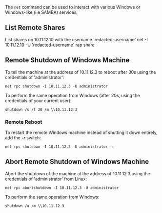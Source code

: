 
The `net` command can be used to interact with various Windows or Windows-like (i.e SAMBA) services.

## List Remote Shares

List shares on 10.11.12.10 with the username 'redacted-username'
    net  -I 10.11.12.10 -U 'redacted-username' rap share

## Remote Shutdown of Windows Machine

To tell the machine at the address of 10.11.12.3 to reboot after 30s using the credentials of 'administrator':

    net rpc shutdown -I 10.11.12.3 -U administrator

To perform the same operation from Windows (after 20s, using the credentials of your current user):

    shutdown /s /t 20 /m \\10.11.12.3

### Remote Reboot

To restart the remote Windows machine instead of shutting it down entirely, add the ***-r*** switch:

    net rpc shutdown -I 10.11.12.3 -U administrator -r

## Abort Remote Shutdown of Windows Machine

Abort the shutdown of the machine at the address of 10.11.12.3 using the credentials of 'administrator' from Linux:

    net rpc abortshutdown -I 10.11.12.3 -U administrator

To perform the same operation from Windows:

    shutdown /a /m \\10.11.12.3

